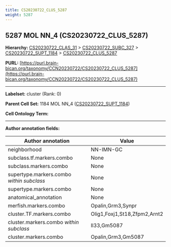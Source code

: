 ```yaml
---
title: CS20230722_CLUS_5287
weight: 5287
---
```

## 5287 MOL NN_4 (CS20230722_CLUS_5287)
<b>Hierarchy: </b>
[CS20230722_CLAS_31](../CS20230722_CLAS_31) >
[CS20230722_SUBC_327](../CS20230722_SUBC_327) >
[CS20230722_SUPT_1184](../CS20230722_SUPT_1184) >
[CS20230722_CLUS_5287](../CS20230722_CLUS_5287)

**PURL:** [https://purl.brain-bican.org/taxonomy/CCN20230722/CS20230722_CLUS_5287](https://purl.brain-bican.org/taxonomy/CCN20230722/CS20230722_CLUS_5287)

---


**Labelset:** cluster (Rank: 0)

**Parent Cell Set:** 1184 MOL NN_4 ([CS20230722_SUPT_1184](../CS20230722_SUPT_1184))



**Cell Ontology Term:** 

[MARKER GENES.]: #


---

[TRANSFERRED ANNOTATIONS.]: #


[AUTHOR ANNOTATION FIELDS.]: #


**Author annotation fields:**

| Author annotation | Value |
|-------------------|-------|
|neighborhood|NN-IMN-GC|
|subclass.tf.markers.combo|None|
|subclass.markers.combo|None|
|supertype.markers.combo _within subclass_|None|
|supertype.markers.combo|None|
|anatomical_annotation|None|
|merfish.markers.combo|Opalin,Grm3,Synpr|
|cluster.TF.markers.combo|Olig1,Foxj1,St18,Zfpm2,Arnt2|
|cluster.markers.combo _within subclass_|Il33,Gm5087|
|cluster.markers.combo|Opalin,Grm3,Gm5087|
